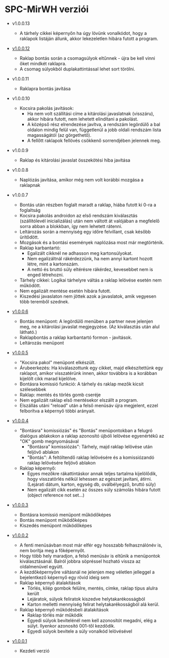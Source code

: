# SPC-MirWH verziói

- v1.0.0.13
  - A tárhely cikkei képernyőn ha úgy lövünk vonalkódot, hogy a raklapok listáján állunk, akkor lekezeletlen hibára futott a program.
- [v1.0.0.12](mirbesz-mirwh-dok.v1.0.0.12.md)
  - Raklap bontás során a csomagsúlyok eltűnnek - újra be kell vinni őket mindkét raklapra.
  - A csomag súlyokból duplakattintással lehet sort törölni.
- v1.0.0.11
  - Raklapra bontás javítása
- v1.0.0.10
  - Kocsira pakolás javítások:
    - Ha nem volt szállítási címe a kitárolási javaslatnak (visszáru), akkor hibára futott, nem lehetett elindítani a pakolást.
    - A középső rész elrendezése javítva, a rendszám legördülő a bal oldalon mindig felül van, függetlenül a jobb oldali rendszám lista magasságától (az görgethető).
    - A fellőtt raklapok fellövés csökkenő sorrendjében jelennek meg.
- v1.0.0.9
  - Raklap és kitárolási javaslat összekötési hiba javítása
- v1.0.0.8
  - Naplózás javítása, amikor még nem volt korábbi mozgása a raklapnak
- v1.0.0.7
  - Bontás után részben foglalt maradt a raklap, hiába futott ki 0-ra a foglaltság
  - Kocsira pakolás androidon az első rendszám kiválasztás (szállítólevél inicializálás) után nem váltott át valójában a megfelelő sorra abban a blokkban, így nem lehetett rátenni.
  - Leltározás során a mennyiség egy időre felvillant, csak később ürítődött.
  - Mozgások és a bontási események naplózása most már megtörténik.
  - Raklap karbantartó:
    - Egalizált cikknél ne adhasson meg kartonsúlyokat.
    - Nem egalizáltnál rákérdezzünk, ha nem annyi kartont hozott létre, mint a kartonszám.
    - A nettó és bruttó súly eltérésre rákérdez, kevesebbet nem is enged létrehozni.
  - Tárhely cikkei: Logikai tárhelyre váltás a raklap lelövése esetén nem működött.
  - Nem egalizált mentése esetén hibára futott.
  - Kiszedési javaslaton nem jöttek azok a javaslatok, amik vegyesen több teremből szednek.
- [v1.0.0.6](mirbesz-mirwh-dok.v1.0.0.6.md)
  - Bontás menüpont: A legördülő menüben a partner neve jelenjen meg, ne a kitárolási javaslat megjegyzése. (Az kiválasztás után alul látható.)
  - Raklapbontás a raklap karbantartó formon - javítások.
  - Leltározás menüpont
- [v1.0.0.5](mirbesz-mirwh-dok.v1.0.0.5.md)
  - "Kocsira pakol" menüpont elkészült.
  - Árubeerkezés: Ha kiválaszottunk egy cikket, majd elkészítettünk egy raklapot, amikor visszatérünk innen, akkor továbbra is a korábban kijelölt cikk marad kijelölve.
  - Bontásra komissió funkció: A tárhely és raklap mezők kicsit szélesebbek
  - Raklap: mentés és törlés gomb cseréje
  - Nem egalizált raklap első mentésekor elszállt a program.
  - Elszállás utáni "reload" után a felső menüsáv újra megjelent, ezzel felborítva a képernyő többi arányait.
- [v1.0.0.4](mirbesz-mirwh-dok.v1.0.0.4.md)
  - "Bontásra" komissiózás" és "Bontás" menüpontokban a felugró dialógus ablakokon a raklap azonosító újbóli lelövése egyenértékű az "OK" gomb megnyomásával
    - "Bontásra" komissiózás": Tárhely, majd raklap lelövése után feljövő ablakon
    - "Bontás": A feltöltendő raklap lelövésére és a komissiózandó raklap lelövésére feljövő ablakon
  - Raklap képernyő:
    - Egyes mezőkre rákattintáskor annak teljes tartalma kijelölődik, hogy visszatörlés nélkül lehessen az egészet javítani, átírni. (Lejárati dátum, karton, egység db, oválbélyegző, bruttó súly)
    - Nem egalizált cikk esetén az összes súly számolás hibára futott (object reference not set...)
- [v1.0.0.3](mirbesz-mirwh-dok.v1.0.0.3.md)
  - Bontásra komissió menüpont működőképes
  - Bontás menüpont működőképes
  - Kiszedés menüpont működőképes

- [v1.0.0.2](mirbesz-mirwh-dok.v1.0.0.2.md)
  - A fenti menüsávban most már elfér egy hosszabb felhasználónév is, nem borítja meg a főképernyőt.
  - Hogy több hely maradjon, a felső menüsáv is eltűnik a menüpontok kiválasztásánál. Balról jobbra söpréssel hozható vissza az oldalmenüvel együtt.
  - A kezdőképernyőre váltásnál ne jelenjen meg véletlen jelleggel a bejelentkező képernyő egy rövid ideig sem
  - Raklap képernyő átalakítások
    - Törlés, kilép gombok felülre, mentés, címke, raklap típus alulra került
    - Lejáratok, súlyok feliratok kiszedve helytakarékosságból
    - Karton melletti mennyiség felirat helytakarékosságból alá kerül.
  - Raklap képernyő működésbeli átalakítások
    - Raklap törlés már működik
    - Egyedi súlyok bevitelénél nem kell azonosítót megadni, elég a súlyt. Ilyenkor azonosító 001-től kezdődik.
    - Egyedi súlyok bevitele a súly vonalkód lelövésével

- [v1.0.0.1](mirbesz-mirwh-dok.v1.0.0.1.md)
  - Kezdeti verzió
